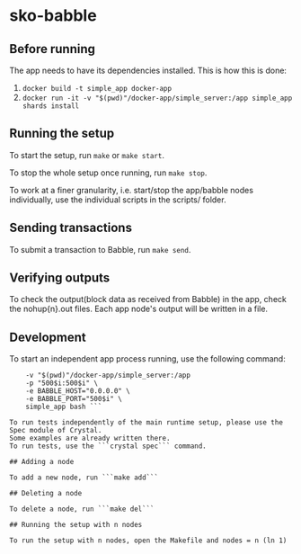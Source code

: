 # sko-babble

## Before running
The app needs to have its dependencies installed. This is how this is done:
1. ```docker build -t simple_app docker-app```
2. ```docker run -it -v "$(pwd)"/docker-app/simple_server:/app simple_app shards install```

## Running the setup

To start the setup, run ```make``` or ```make start```.

To stop the whole setup once running, run ```make stop```.

To work at a finer granularity, i.e. start/stop the app/babble nodes individually, use the individual scripts in the scripts/ folder.

## Sending transactions

To submit a transaction to Babble, run ```make send```.

## Verifying outputs

To check the output(block data as received from Babble) in the app, check the nohup{n}.out files. Each app node's output will be written in a file.

## Development

To start an independent app process running, use the following command:
``` docker run -it --name="app_dev" \
    -v "$(pwd)"/docker-app/simple_server:/app
    -p "500$i:500$i" \
    -e BABBLE_HOST="0.0.0.0" \
    -e BABBLE_PORT="500$i" \
    simple_app bash ```

To run tests independently of the main runtime setup, please use the Spec module of Crystal. 
Some examples are already written there.
To run tests, use the ```crystal spec``` command.

## Adding a node

To add a new node, run ```make add```

## Deleting a node

To delete a node, run ```make del```

## Running the setup with n nodes

To run the setup with n nodes, open the Makefile and nodes = n (ln 1)
